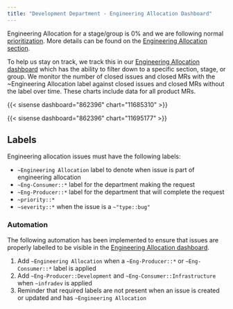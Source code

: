 ```yaml
---
title: "Development Department - Engineering Allocation Dashboard"
---
```


Engineering Allocation for a stage/group is 0% and we are following normal [prioritization](https://about.gitlab.com/handbook/product/product-processes/#prioritization). More details can be found on the [Engineering Allocation section](https://about.gitlab.com/handbook/engineering/#engineering-allocation).

To help us stay on track, we track this in our [Engineering Allocation dashboard](https://app.periscopedata.com/app/gitlab/862396/Engineering-Allocation) which has the ability to filter down to a specific section, stage, or group. We monitor the number of closed issues and closed MRs with the ~Engineering Allocation label against closed issues and closed MRs without the label over time. These charts include data for all product MRs.

{{< sisense dashboard="862396" chart="11685310" >}}

{{< sisense dashboard="862396" chart="11695177" >}}

## Labels

Engineering allocation issues must have the following labels:

- `~Engineering Allocation` label to denote when issue is part of engineering allocation
- `~Eng-Consumer::*` label for the department making the request
- `~Eng-Producer::*` label for the department that will complete the request
- `~priority::*`
- `~severity::*` when the issue is a `~"type::bug"`

### Automation

The following automation has been implemented to ensure that issues are properly labelled to be visible in the [Engineering Allocation dashboard](https://app.periscopedata.com/app/gitlab/862396/).

1. Add `~Engineering Allocation` when a `~Eng-Producer::*` or `~Eng-Consumer::*` label is applied
1. Add `~Eng-Producer::Development` and `~Eng-Consumer::Infrastructure` when `~infradev` is applied
1. Reminder that required labels are not present when an issue is created or updated and has `~Engineering Allocation`
